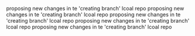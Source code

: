 proposing new changes in te 'creating branch' lcoal repo
proposing new changes in te 'creating branch' lcoal repo
proposing new changes in te 'creating branch' lcoal repo
proposing new changes in te 'creating branch' lcoal repo
proposing new changes in te 'creating branch' lcoal repo
